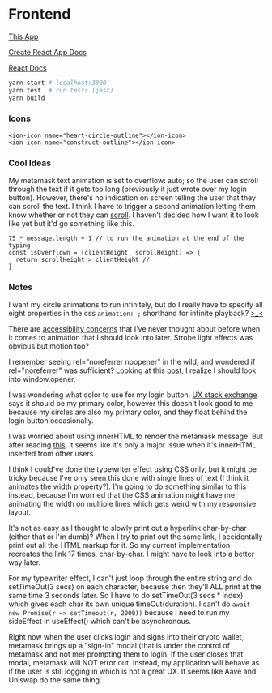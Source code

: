 # Frontend

[This App](https://github.com/Chris56974/Pethreon)

[Create React App Docs](https://facebook.github.io/create-react-app/docs/getting-started)

[React Docs](https://reactjs.org/)

```bash
yarn start # localhost:3000
yarn test  # run tests (jest)
yarn build  
```

### Icons

```tsx
<ion-icon name="heart-circle-outline"></ion-icon>
<ion-icon name="construct-outline"></ion-icon>
```

### Cool Ideas

My metamask text animation is set to overflow: auto; so the user can scroll through the text if it gets too long (previously it just wrote over my login button). However, there's no indication on screen telling the user that they can scroll the text. I think I have to trigger a second animation letting them know whether or not they can [scroll](https://stackoverflow.com/questions/9333379). I haven't decided how I want it to look like yet but it'd go something like this.

```tsx
75 * message.length + 1 // to run the animation at the end of the typing
const isOverflown = (clientHeight, scrollHeight) => {
  return scrollHeight > clientHeight // 
}
```

### Notes

I want my circle animations to run infinitely, but do I really have to specify all eight properties in the css `animation: ;` shorthand for infinite playback? [>_<](https://youtu.be/AbnWq7F9o20?t=11)

There are [accessibility concerns](https://developer.mozilla.org/en-US/docs/Web/CSS/animation#accessibility_concerns) that I've never thought about before when it comes to animation that I should look into later. Strobe light effects was obvious but motion too?

I remember seeing rel="noreferrer noopener" in the wild, and wondered if rel="noreferrer" was sufficient? Looking at this [post](https://stackoverflow.com/questions/57628890), I realize I should look into window.opener.

I was wondering what color to use for my login button. [UX stack exchange](https://ux.stackexchange.com/questions/104224) says it should be my primary color, however this doesn't look good to me because my circles are also my primary color, and they float behind the login button occasionally.

I was worried about using innerHTML to render the metamask message. But after reading [this](https://www.reddit.com/r/learnjavascript/comments/9502x5/is_innerhtml_still_considered_bad/), it seems like it's only a major issue when it's innerHTML inserted from other users.

I think I could've done the typewriter effect using CSS only, but it might be tricky because I've only seen this done with single lines of text (I think it animates the width property?). I'm going to do something similar to [this](https://www.w3schools.com/howto/howto_js_typewriter.asp) instead, because I'm worried that the CSS animation might have me animating the width on multiple lines which gets weird with my responsive layout.

It's not as easy as I thought to slowly print out a hyperlink char-by-char (either that or I'm dumb)? When I try to print out the same link, I accidentally print out all the HTML markup for it. So my current implementation recreates the link 17 times, char-by-char. I might have to look into a better way later.

For my typewriter effect, I can't just loop through the entire string and do setTimeOut(3 secs) on each character, because then they'll ALL print at the same time 3 seconds later. So I have to do setTimeOut(3 secs * index) which gives each char its own unique timeOut(duration). I can't do `await new Promise(r => setTimeout(r, 2000))` because I need to run my sideEffect in useEffect() which can't be asynchronous.

Right now when the user clicks login and signs into their crypto wallet, metamask brings up a "sign-in" modal (that is under the control of metamask and not me) prompting them to login. If the user closes that modal, metamask will NOT error out. Instead, my application will behave as if the user is still logging in which is not a great UX. It seems like Aave and Uniswap do the same thing.
